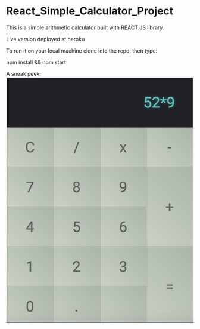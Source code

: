 # React_Simple_Calculator_Project

This is a simple arithmetic calculator built with REACT.JS library.

Live version deployed at heroku

To run it on your local machine clone into the repo, then type:

npm install && npm start

A sneak peek:
![alt screenshot of React calculator](simpleCalculator.png)
